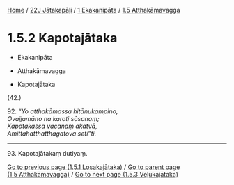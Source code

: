 
[Home](/) / [22J Jātakapāḷi](../...md) / [1 Ekakanipāta](...md) / [1.5 Atthakāmavagga](../22J/1/1.5.md)

# 1.5.2 Kapotajātaka

* Ekakanipāta

* Atthakāmavagga

* Kapotajātaka

(42.)

92\. _“Yo atthakāmassa hitānukampino,_  
_Ovajjamāno na karoti sāsanaṃ;_  
_Kapotakassa vacanaṃ akatvā,_  
_Amittahatthatthagatova setī”ti._  


---

93\. Kapotajātakaṃ dutiyaṃ.



[Go to previous page (1.5.1 Losakajātaka)](1.5.1.md) / [Go to parent page (1.5 Atthakāmavagga)](../22J/1/1.5.md) / [Go to next page (1.5.3 Veḷukajātaka)](1.5.3.md)


